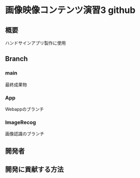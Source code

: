 # 画像映像コンテンツ演習3 github

## 概要
ハンドサインアプリ製作に使用

## Branch
### main
最終成果物
### App
Webappのブランチ
### ImageRecog
画像認識のブランチ

## 開発者

## 開発に貢献する方法

